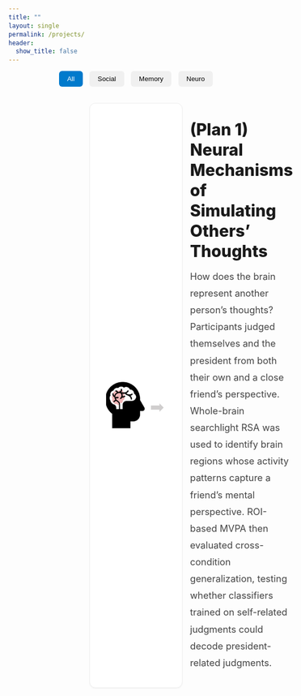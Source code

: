 ```yaml
---
title: ""
layout: single
permalink: /projects/
header:
  show_title: false
---
```


<!-- Filter Buttons -->
<div style="text-align:center; margin-bottom: 2rem;">
  <button class="filter-button active" onclick="filterSelection('all', this)">All</button>
  <button class="filter-button" onclick="filterSelection('social', this)">Social</button>
  <button class="filter-button" onclick="filterSelection('memory', this)">Memory</button>
  <button class="filter-button" onclick="filterSelection('neuro', this)">Neuro</button>
</div>

<div class="project-list">
  <!-- Example card -->
  <a href="/projects/plan-1" class="project-card social neuro">
    <img src="/assets/img/projects/SRE2_method1.png" alt="Neural mechanisms" class="project-img">
    <div class="project-info">
      <h3 class="project-title">(Plan 1) Neural Mechanisms of Simulating Others’ Thoughts</h3>
      <p class="project-text">How does the brain represent another person’s thoughts? Participants judged themselves and the president from both their own and a close friend’s perspective. Whole-brain searchlight RSA was used to identify brain regions whose activity patterns capture a friend’s mental perspective. ROI-based MVPA then evaluated cross-condition generalization, testing whether classifiers trained on self-related judgments could decode president-related judgments.</p>
    </div>
  </a>

  <!-- Other cards go here, same structure -->
</div>

<script>
function filterSelection(category, el) {
  const items = document.querySelectorAll('.project-card');
  items.forEach(item => {
    item.style.display = (category === 'all' || item.classList.contains(category)) ? 'flex' : 'none';
  });
  document.querySelectorAll('.filter-button').forEach(btn => btn.classList.remove('active'));
  if (el) el.classList.add('active');
}
filterSelection('all', document.querySelector('.filter-button'));
</script>

<style>
.filter-button { padding: .5rem 1rem; margin: 0 .3rem; background: #f0f0f0; border: none; border-radius: 6px; cursor: pointer; font-weight: 500; transition: background .2s; }
.filter-button:hover { background: #e0e0e0; }
.filter-button.active { background: #007acc; color: #fff; }

.project-list { max-width: 100%; margin: 0 auto; padding: 0 10rem; display: flex; flex-direction: column; gap: 2rem; }

.project-card { display: flex; align-items: center; gap: 3rem; text-decoration: none; color: inherit; background: #fff; border: 1px solid #eee; border-radius: 12px; padding: 2rem; box-shadow: 0 1px 3px rgba(0,0,0,.05); transition: box-shadow .25s, transform .15s; }
.project-card:hover { box-shadow: 0 4px 14px rgba(0,0,0,.08); transform: translateY(-1px); }

.project-img { width: 600px; height: 340px; object-fit: cover; border-radius: 12px; flex-shrink: 0; }
.no-image { padding-left: 1.5rem; }

.project-info { flex: 1; }
.project-title { font-size: 2rem; font-weight: 800; margin: 0 0 .8rem; line-height: 1.25; }
.project-text { font-size: 1.15rem; color: #444; line-height: 1.8; margin: 0; }

@media (max-width: 900px) {
  .project-list { padding: 0 1rem; }
  .project-card { flex-direction: column; align-items: flex-start; }
  .project-img { width: 100%; height: auto; }
  .project-title { font-size: 1.4rem; }
}
</style>
